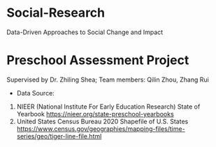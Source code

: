 # Social-Research
Data-Driven Approaches to Social Change and Impact

# Preschool Assessment Project
Supervised by Dr. Zhiling Shea; Team members: Qilin Zhou, Zhang Rui

- Data Source: 
1. NIEER (National Institute For Early Education Research) State of Yearbook
   https://nieer.org/state-preschool-yearbooks
2. United States Census Bureau 2020 Shapefile of U.S. States
   https://www.census.gov/geographies/mapping-files/time-series/geo/tiger-line-file.html



